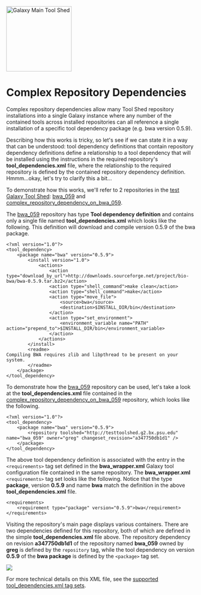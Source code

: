 <div class='center'> <a href='http://toolshed.g2.bx.psu.edu'><img src='/Images/Logos/ToolShed.jpg' alt='Galaxy Main Tool Shed' height="174" /></a> </div>

# Complex Repository Dependencies

Complex repository dependencies allow many Tool Shed repository installations into a single Galaxy instance where any number of the contained tools across installed repositories can all reference a single installation of a specific tool dependency package (e.g. bwa version 0.5.9).

Describing how this works is tricky, so let's see if we can state it in a way that can be understood: tool dependency definitions that contain repository dependency definitions define a relationship to a tool dependency that will be installed using the instructions in the required repository's **tool_dependencies.xml** file, where the relationship to the required repository is defined by the contained repository dependency definition. Hmmm...okay, let's try to clarify this a bit...

To demonstrate how this works, we'll refer to 2 repositories in the [test Galaxy Tool Shed](http://testtoolshed.g2.bx.psu.edu): [bwa_059](http://testtoolshed.g2.bx.psu.edu/view/greg/bwa_059) and [complex_repository_dependency_on_bwa_059](http://testtoolshed.g2.bx.psu.edu/view/greg/complex_repository_dependency_on_bwa_059).

The [bwa_059](http://testtoolshed.g2.bx.psu.edu/view/greg/bwa_059) repository has type **Tool dependency definition** and contains only a single file named **tool_dependencies.xml** which looks like the following.  This definition will download and compile version 0.5.9 of the bwa package.

```
<?xml version="1.0"?>
<tool_dependency>
    <package name="bwa" version="0.5.9">
        <install version="1.0">
            <actions>
                <action type="download_by_url">http://downloads.sourceforge.net/project/bio-bwa/bwa-0.5.9.tar.bz2</action>
                <action type="shell_command">make clean</action>
                <action type="shell_command">make</action>
                <action type="move_file">
                    <source>bwa</source>
                    <destination>$INSTALL_DIR/bin</destination>
                </action>
                <action type="set_environment">
                    <environment_variable name="PATH" action="prepend_to">$INSTALL_DIR/bin</environment_variable>
                </action>
            </actions>
        </install>
        <readme>
Compiling BWA requires zlib and libpthread to be present on your system.
        </readme>
    </package>
</tool_dependency>
```


To demonstrate how the [bwa_059](http://testtoolshed.g2.bx.psu.edu/view/greg/bwa_059) repository can be used, let's take a look at the **tool_dependencies.xml** file contained in the [complex_repository_dependency_on_bwa_059](http://testtoolshed.g2.bx.psu.edu/view/greg/complex_repository_dependency_on_bwa_059 ) repository, which looks like the following.

```
<?xml version="1.0"?>
<tool_dependency>
    <package name="bwa" version="0.5.9">
        <repository toolshed="http://testtoolshed.g2.bx.psu.edu" name="bwa_059" owner="greg" changeset_revision="a347750db1d1" />
    </package>
</tool_dependency>
```


The above tool dependency definition is associated with the entry in the `<requirements>` tag set defined in the **bwa_wrapper.xml** Galaxy tool configuration file contained in the same repository.  The **bwa_wrapper.xml** `<requirements>` tag set looks like the following.  Notice that the type **package**, version **0.5.9** and name **bwa** match the definition in the above **tool_dependencies.xml** file. 

```
<requirements>
    <requirement type="package" version="0.5.9">bwa</requirement>
</requirements>
```


Visiting the repository's main page displays various containers.  There are two dependencies defined for this repository, both of which are defined in the simple **tool_dependencies.xml** file above.  The repository dependency on revision **a347750db1d1** of the repository named **bwa_059** owned by **greg** is defined by the `repository` tag, while the tool dependency on version **0.5.9** of the **bwa package** is defined by the `<package>` tag set.

![](/manage_complex_repository_dependency_on_bwa_059.png)

For more technical details on this XML file, see the [supported tool_dependencies.xml tag sets](../ToolDependenciesTagSets).
